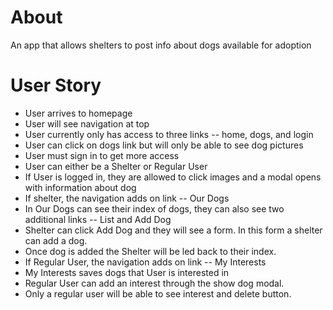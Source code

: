 # About
An app that allows shelters to post info about dogs available for adoption

# User Story
* User arrives to homepage
* User will see navigation at top
* User currently only has access to three links -- home, dogs, and login
* User can click on dogs link but will only be able to see dog pictures
* User must sign in to get more access
* User can either be a Shelter or Regular User
* If User is logged in, they are allowed to click images and a modal opens with information about dog
* If shelter, the navigation adds on link -- Our Dogs
* In Our Dogs can see their index of dogs, they can also see two additional links -- List and Add Dog
* Shelter can click Add Dog and they will see a form. In this form a shelter can add a dog.
* Once dog is added the Shelter will be led back to their index.
* If Regular User, the navigation adds on link -- My Interests
* My Interests saves dogs that User is interested in
* Regular User can add an interest through the show dog modal.
* Only a regular user will be able to see interest and delete button.
